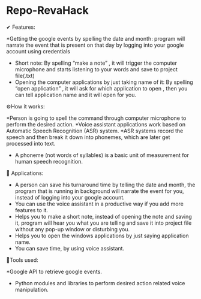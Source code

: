 # Repo-RevaHack

✔ Features:

*Getting the google events by spelling the date and month: program will narrate the event that is present on that day by logging into your google account using credentials
*	Short note: By spelling “make a note” , it will trigger the computer microphone and starts listening to your words and save to project file(.txt)
*	Opening the computer applications by just taking name of it: By spelling “open application” , it will ask for which application to open , then you can tell application name and it will open for you.

⚙How it works:

*Person is going to spell the command through computer microphone to perform the
desired action.
*Voice assistant applications work based on Automatic Speech Recognition (ASR) system.
*ASR systems record the speech and then break it down into phonemes, which are later
get processed into text.
*	A phoneme (not words of syllables) is a basic unit of measurement for human speech
recognition.

🔑 Applications: 

*	A person can save his turnaround time by telling the date and month, the program that is running in background will narrate the event for you, instead of logging into your google account.
*	You can use the voice assistant in a productive way if you add more features to it.
*	Helps you to make a short note, instead of opening the note and saving it, program will hear you what you are telling and save it into project file without any pop-up window or disturbing you.
*	 Helps you to open the windows applications by just saying application name.
*	You can save time, by using voice assistant.

🔧Tools used:
 
*Google API to retrieve google events.
*	Python modules and libraries to perform desired action related voice manipulation.

